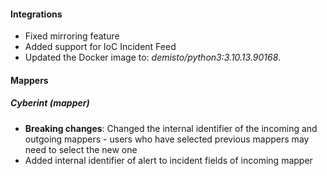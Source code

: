 
#### Integrations

- Fixed mirroring feature
- Added support for IoC Incident Feed
- Updated the Docker image to: *demisto/python3:3.10.13.90168*.

#### Mappers

##### Cyberint (mapper)

- **Breaking changes**: Changed the internal identifier of the incoming and outgoing mappers - users who have selected previous mappers may need to select the new one
- Added internal identifier of alert to incident fields of incoming mapper
